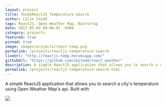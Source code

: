 ```yaml
---
layout: project
title: YouGeReactJS Temperature Search
author: Colin Stodd
tags: ReactJS, Open Weather Map, Bootstrap
date: 2017-05-09 00:00:01 -0400
category: projects
featured: true
pinned: true
image: images/projects/react-temp.png
permalink: /projects/reactjs-temperature-search
liveUrl: "http://reactjs-temp.herokuapp.com/"
githubUrl: "https://github.com/cbstodd/react_weather"
description: A simple ReactJS application that allows you to search a city's temperature using Open Weather Map's api. Built with
permalink: /projects/reactjs-temperature-search.html
---
```


A simple ReactJS application that allows you to search a city's temperature using Open Weather Map's api. Built with

<img src="{{ project.image }}" class="image fit">
